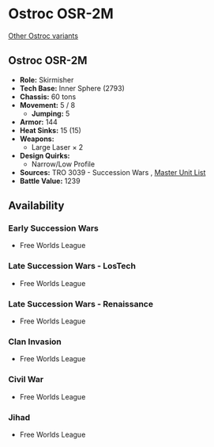 # Ostroc OSR-2M 

[Other Ostroc variants](../ostroc.md) 

## Ostroc OSR-2M 

- **Role:** Skirmisher 
- **Tech Base:** Inner Sphere (2793) 
- **Chassis:** 60 tons 
- **Movement:** 5 / 8 
  - **Jumping:** 5 
- **Armor:** 144 
- **Heat Sinks:** 15 (15) 
- **Weapons:** 
  - Large Laser × 2 
- **Design Quirks:** 
  - Narrow/Low Profile 
- **Sources:** TRO 3039 - Succession Wars , [Master Unit List](http://masterunitlist.info/Unit/Details/2353/ostroc-osr-2m) 
- **Battle Value:** 1239 

## Availability 

### Early Succession Wars 

- Free Worlds League 

### Late Succession Wars - LosTech 

- Free Worlds League 

### Late Succession Wars - Renaissance 

- Free Worlds League 

### Clan Invasion 

- Free Worlds League 

### Civil War 

- Free Worlds League 

### Jihad 

- Free Worlds League 

